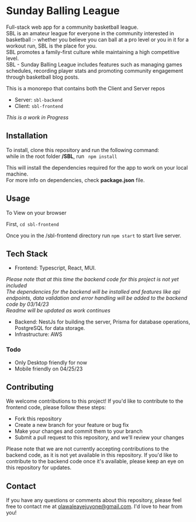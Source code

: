 # Sunday Balling League
Full-stack web app for a community basketball league.<br>
SBL is an amateur league for everyone in the community interested in basketball :- whether you believe you can ball at a pro level or you in it for a workout run, SBL is the place for you.<br>
SBL promotes a family-first culture while maintaining a high competitive level.<br>
SBL - Sunday Balling League includes features such as managing games schedules, recording player stats and promoting community engagement through basketball blog posts.

This is a monorepo that contains both the Client and Server repos<br>
- Server: ```sbl-backend```
- Client: ```sbl-frontend```

*This is a work in Progress*

## Installation
To install, clone this repository and run the following command:<br>
while in the root folder **/SBL**, run
``` npm install``` <br>

This will install the dependencies required for the app to work on your local machine.<br>
For more info on dependencies, check **package.json** file.

## Usage
To View on your browser<br>

First, ```cd sbl-frontend``` 

Once you in the /sbl-frontend directory run ```npm start``` to start live server.

## Tech Stack
- Frontend: Typescript, React, MUI.

*Please note that at this time the backend code for this project is not yet included*<br>
*The dependencies for the backend will be installed and features like api endpoints, data validation and error handling will be added to the backend code by 03/14/23*<br>
*Readme will be updated as work continues*

- Backend: NestJs for building the server, Prisma for database operations, PostgreSQL for data storage.
- Infrastructure: AWS

### Todo
- Only Desktop friendly for now
- Mobile friendly on 04/25/23

## Contributing
We welcome contributions to this project! If you'd like to contribute to the frontend code, please follow these steps:

- Fork this repository
- Create a new branch for your feature or bug fix
- Make your changes and commit them to your branch
- Submit a pull request to this repository, and we'll review your changes<br>

Please note that we are not currently accepting contributions to the backend code, as it is not yet available in this repository. If you'd like to contribute to the backend code once it's available, please keep an eye on this repository for updates.

## Contact
If you have any questions or comments about this repository, please feel free to contact me at olawaleayejuyone@gmail.com. I'd love to hear from you!

